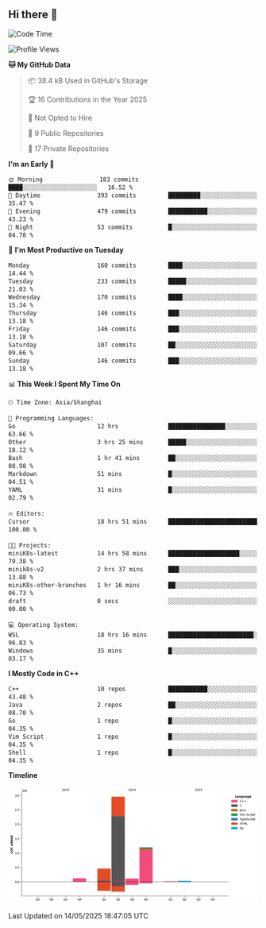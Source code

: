 ## Hi there 👋

<!--  ![Top Langs](https://github-readme-stats.vercel.app/api/top-langs/?username=ScottZhang812) -->

<!--START_SECTION:waka-->
![Code Time](http://img.shields.io/badge/Code%20Time-18%20hrs%2051%20mins-blue)

![Profile Views](http://img.shields.io/badge/Profile%20Views-43-blue)

**🐱 My GitHub Data** 

> 📦 38.4 kB Used in GitHub's Storage 
 > 
> 🏆 16 Contributions in the Year 2025
 > 
> 🚫 Not Opted to Hire
 > 
> 📜 9 Public Repositories 
 > 
> 🔑 17 Private Repositories 
 > 
**I'm an Early 🐤** 

```text
🌞 Morning                183 commits         ████░░░░░░░░░░░░░░░░░░░░░   16.52 % 
🌆 Daytime                393 commits         █████████░░░░░░░░░░░░░░░░   35.47 % 
🌃 Evening                479 commits         ███████████░░░░░░░░░░░░░░   43.23 % 
🌙 Night                  53 commits          █░░░░░░░░░░░░░░░░░░░░░░░░   04.78 % 
```
📅 **I'm Most Productive on Tuesday** 

```text
Monday                   160 commits         ████░░░░░░░░░░░░░░░░░░░░░   14.44 % 
Tuesday                  233 commits         █████░░░░░░░░░░░░░░░░░░░░   21.03 % 
Wednesday                170 commits         ████░░░░░░░░░░░░░░░░░░░░░   15.34 % 
Thursday                 146 commits         ███░░░░░░░░░░░░░░░░░░░░░░   13.18 % 
Friday                   146 commits         ███░░░░░░░░░░░░░░░░░░░░░░   13.18 % 
Saturday                 107 commits         ██░░░░░░░░░░░░░░░░░░░░░░░   09.66 % 
Sunday                   146 commits         ███░░░░░░░░░░░░░░░░░░░░░░   13.18 % 
```


📊 **This Week I Spent My Time On** 

```text
🕑︎ Time Zone: Asia/Shanghai

💬 Programming Languages: 
Go                       12 hrs              ████████████████░░░░░░░░░   63.66 % 
Other                    3 hrs 25 mins       █████░░░░░░░░░░░░░░░░░░░░   18.12 % 
Bash                     1 hr 41 mins        ██░░░░░░░░░░░░░░░░░░░░░░░   08.98 % 
Markdown                 51 mins             █░░░░░░░░░░░░░░░░░░░░░░░░   04.51 % 
YAML                     31 mins             █░░░░░░░░░░░░░░░░░░░░░░░░   02.79 % 

🔥 Editors: 
Cursor                   18 hrs 51 mins      █████████████████████████   100.00 % 

🐱‍💻 Projects: 
miniK8s-latest           14 hrs 58 mins      ████████████████████░░░░░   79.38 % 
minik8s-v2               2 hrs 37 mins       ███░░░░░░░░░░░░░░░░░░░░░░   13.88 % 
miniK8s-other-branches   1 hr 16 mins        ██░░░░░░░░░░░░░░░░░░░░░░░   06.73 % 
draft                    0 secs              ░░░░░░░░░░░░░░░░░░░░░░░░░   00.00 % 

💻 Operating System: 
WSL                      18 hrs 16 mins      ████████████████████████░   96.83 % 
Windows                  35 mins             █░░░░░░░░░░░░░░░░░░░░░░░░   03.17 % 
```

**I Mostly Code in C++** 

```text
C++                      10 repos            ███████████░░░░░░░░░░░░░░   43.48 % 
Java                     2 repos             ██░░░░░░░░░░░░░░░░░░░░░░░   08.70 % 
Go                       1 repo              █░░░░░░░░░░░░░░░░░░░░░░░░   04.35 % 
Vim Script               1 repo              █░░░░░░░░░░░░░░░░░░░░░░░░   04.35 % 
Shell                    1 repo              █░░░░░░░░░░░░░░░░░░░░░░░░   04.35 % 
```



**Timeline**

![Lines of Code chart](https://raw.githubusercontent.com/ScottZhang812/ScottZhang812/main/assets/bar_graph.png)


 Last Updated on 14/05/2025 18:47:05 UTC
<!--END_SECTION:waka-->


<!--
**ScottZhang812/ScottZhang812** is a ✨ _special_ ✨ repository because its `README.md` (this file) appears on your GitHub profile.

Here are some ideas to get you started:

- 🔭 I’m currently working on ...
- 🌱 I’m currently learning ...
- 👯 I’m looking to collaborate on ...
- 🤔 I’m looking for help with ...
- 💬 Ask me about ...
- 📫 How to reach me: ...
- 😄 Pronouns: ...
- ⚡ Fun fact: ...
-->
